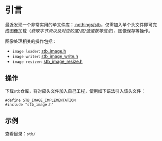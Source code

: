 
# 引言

最近发现一个非常实用的单文件库：[ nothings/stb](https://github.com/nothings/stb)，仅需加入单个头文件即可完成图像加载（*获取字节流以及对应的宽/高/通道数等信息*）、图像保存等操作。

图像处理相关的操作包括：

* `image loader`: [stb_image.h](https://github.com/nothings/stb/blob/master/stb_image.h)
* `image writer`: [stb_image_write.h](https://github.com/nothings/stb/blob/master/stb_image_write.h)
* `image resizer`: [stb_image_resize.h](https://github.com/nothings/stb/blob/master/stb_image_resize.h)

## 操作

下载`stb`仓库，将对应头文件加入自己工程，使用如下语法引入该头文件：

```
#define STB_IMAGE_IMPLEMENTATION
#include "stb_image.h"
```

## 示例

查看目录：`stb/`